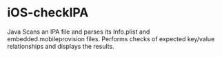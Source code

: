 # iOS-checkIPA
Java Scans an IPA file and parses its Info.plist and embedded.mobileprovision files. Performs checks of expected key/value relationships and displays the results.
